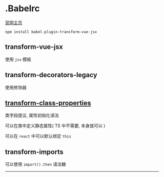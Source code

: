 # .Babelrc

[官网主页][1]

```b
npm install babel-plugin-transform-vue-jsx
```



## transform-vue-jsx

使用 `jsx` 模板

## transform-decorators-legacy

使用修饰器

## [transform-class-properties](https://babeljs.io/docs/plugins/transform-class-properties/)

类字段提议, 属性初始化语法

可以在类中定义静态属性( TS 中不需要, 本身就可以 )

可以在 `react` 中可以默认绑定 `this`

## transform-imports

可以使用 `import().then` 语法糖



------

[1]: https://www.babeljs.cn/docs/usage/babelrc/	"主页"